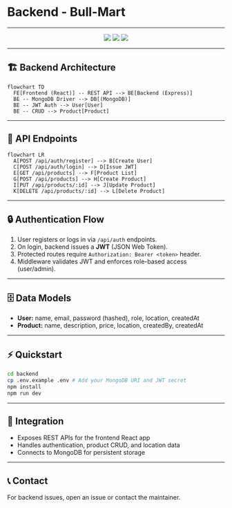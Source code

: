 # Backend - Bull-Mart

---

<p align="center">
  <img src="https://img.shields.io/badge/Node.js-Express-green?logo=node.js" />
  <img src="https://img.shields.io/badge/MongoDB-Database-brightgreen?logo=mongodb" />
  <img src="https://img.shields.io/badge/JWT-Auth-yellow?logo=jsonwebtokens" />
</p>

---

## 🏗️ Backend Architecture

```mermaid
flowchart TD
  FE[Frontend (React)] -- REST API --> BE[Backend (Express)]
  BE -- MongoDB Driver --> DB[(MongoDB)]
  BE -- JWT Auth --> User[User]
  BE -- CRUD --> Product[Product]
```

---

## 🔌 API Endpoints

```mermaid
flowchart LR
  A[POST /api/auth/register] --> B[Create User]
  C[POST /api/auth/login] --> D[Issue JWT]
  E[GET /api/products] --> F[Product List]
  G[POST /api/products] --> H[Create Product]
  I[PUT /api/products/:id] --> J[Update Product]
  K[DELETE /api/products/:id] --> L[Delete Product]
```

---

## 🔒 Authentication Flow

1. User registers or logs in via `/api/auth` endpoints.
2. On login, backend issues a **JWT** (JSON Web Token).
3. Protected routes require `Authorization: Bearer <token>` header.
4. Middleware validates JWT and enforces role-based access (user/admin).

---

## 🗄️ Data Models

- **User:** name, email, password (hashed), role, location, createdAt
- **Product:** name, description, price, location, createdBy, createdAt

---

## ⚡ Quickstart

```sh
cd backend
cp .env.example .env # Add your MongoDB URI and JWT secret
npm install
npm run dev
```

---

## 🧩 Integration

- Exposes REST APIs for the frontend React app
- Handles authentication, product CRUD, and location data
- Connects to MongoDB for persistent storage

---

## 📞 Contact

For backend issues, open an issue or contact the maintainer. 